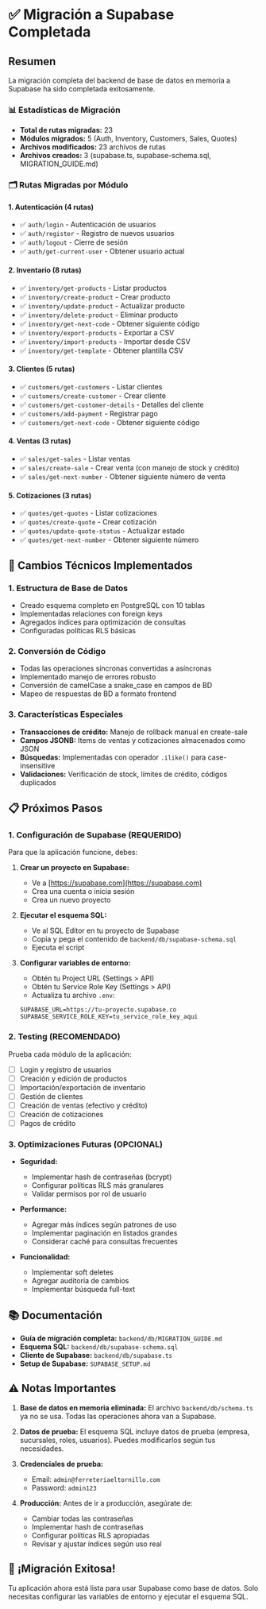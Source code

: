 # ✅ Migración a Supabase Completada

## Resumen

La migración completa del backend de base de datos en memoria a Supabase ha sido completada exitosamente.

### 📊 Estadísticas de Migración

- **Total de rutas migradas:** 23
- **Módulos migrados:** 5 (Auth, Inventory, Customers, Sales, Quotes)
- **Archivos modificados:** 23 archivos de rutas
- **Archivos creados:** 3 (supabase.ts, supabase-schema.sql, MIGRATION_GUIDE.md)

### 🗂️ Rutas Migradas por Módulo

#### 1. Autenticación (4 rutas)
- ✅ `auth/login` - Autenticación de usuarios
- ✅ `auth/register` - Registro de nuevos usuarios
- ✅ `auth/logout` - Cierre de sesión
- ✅ `auth/get-current-user` - Obtener usuario actual

#### 2. Inventario (8 rutas)
- ✅ `inventory/get-products` - Listar productos
- ✅ `inventory/create-product` - Crear producto
- ✅ `inventory/update-product` - Actualizar producto
- ✅ `inventory/delete-product` - Eliminar producto
- ✅ `inventory/get-next-code` - Obtener siguiente código
- ✅ `inventory/export-products` - Exportar a CSV
- ✅ `inventory/import-products` - Importar desde CSV
- ✅ `inventory/get-template` - Obtener plantilla CSV

#### 3. Clientes (5 rutas)
- ✅ `customers/get-customers` - Listar clientes
- ✅ `customers/create-customer` - Crear cliente
- ✅ `customers/get-customer-details` - Detalles del cliente
- ✅ `customers/add-payment` - Registrar pago
- ✅ `customers/get-next-code` - Obtener siguiente código

#### 4. Ventas (3 rutas)
- ✅ `sales/get-sales` - Listar ventas
- ✅ `sales/create-sale` - Crear venta (con manejo de stock y crédito)
- ✅ `sales/get-next-number` - Obtener siguiente número de venta

#### 5. Cotizaciones (3 rutas)
- ✅ `quotes/get-quotes` - Listar cotizaciones
- ✅ `quotes/create-quote` - Crear cotización
- ✅ `quotes/update-quote-status` - Actualizar estado
- ✅ `quotes/get-next-number` - Obtener siguiente número

## 🔧 Cambios Técnicos Implementados

### 1. Estructura de Base de Datos
- Creado esquema completo en PostgreSQL con 10 tablas
- Implementadas relaciones con foreign keys
- Agregados índices para optimización de consultas
- Configuradas políticas RLS básicas

### 2. Conversión de Código
- Todas las operaciones síncronas convertidas a asíncronas
- Implementado manejo de errores robusto
- Conversión de camelCase a snake_case en campos de BD
- Mapeo de respuestas de BD a formato frontend

### 3. Características Especiales
- **Transacciones de crédito:** Manejo de rollback manual en create-sale
- **Campos JSONB:** Items de ventas y cotizaciones almacenados como JSON
- **Búsquedas:** Implementadas con operador `.ilike()` para case-insensitive
- **Validaciones:** Verificación de stock, límites de crédito, códigos duplicados

## 📋 Próximos Pasos

### 1. Configuración de Supabase (REQUERIDO)

Para que la aplicación funcione, debes:

1. **Crear un proyecto en Supabase:**
   - Ve a [https://supabase.com](https://supabase.com)
   - Crea una cuenta o inicia sesión
   - Crea un nuevo proyecto

2. **Ejecutar el esquema SQL:**
   - Ve al SQL Editor en tu proyecto de Supabase
   - Copia y pega el contenido de `backend/db/supabase-schema.sql`
   - Ejecuta el script

3. **Configurar variables de entorno:**
   - Obtén tu Project URL (Settings > API)
   - Obtén tu Service Role Key (Settings > API)
   - Actualiza tu archivo `.env`:
   ```env
   SUPABASE_URL=https://tu-proyecto.supabase.co
   SUPABASE_SERVICE_ROLE_KEY=tu_service_role_key_aqui
   ```

### 2. Testing (RECOMENDADO)

Prueba cada módulo de la aplicación:

- [ ] Login y registro de usuarios
- [ ] Creación y edición de productos
- [ ] Importación/exportación de inventario
- [ ] Gestión de clientes
- [ ] Creación de ventas (efectivo y crédito)
- [ ] Creación de cotizaciones
- [ ] Pagos de crédito

### 3. Optimizaciones Futuras (OPCIONAL)

- **Seguridad:**
  - Implementar hash de contraseñas (bcrypt)
  - Configurar políticas RLS más granulares
  - Validar permisos por rol de usuario

- **Performance:**
  - Agregar más índices según patrones de uso
  - Implementar paginación en listados grandes
  - Considerar caché para consultas frecuentes

- **Funcionalidad:**
  - Implementar soft deletes
  - Agregar auditoría de cambios
  - Implementar búsqueda full-text

## 📚 Documentación

- **Guía de migración completa:** `backend/db/MIGRATION_GUIDE.md`
- **Esquema SQL:** `backend/db/supabase-schema.sql`
- **Cliente de Supabase:** `backend/db/supabase.ts`
- **Setup de Supabase:** `SUPABASE_SETUP.md`

## ⚠️ Notas Importantes

1. **Base de datos en memoria eliminada:** El archivo `backend/db/schema.ts` ya no se usa. Todas las operaciones ahora van a Supabase.

2. **Datos de prueba:** El esquema SQL incluye datos de prueba (empresa, sucursales, roles, usuarios). Puedes modificarlos según tus necesidades.

3. **Credenciales de prueba:**
   - Email: `admin@ferreteriaeltornillo.com`
   - Password: `admin123`

4. **Producción:** Antes de ir a producción, asegúrate de:
   - Cambiar todas las contraseñas
   - Implementar hash de contraseñas
   - Configurar políticas RLS apropiadas
   - Revisar y ajustar índices según uso real

## 🎉 ¡Migración Exitosa!

Tu aplicación ahora está lista para usar Supabase como base de datos. Solo necesitas configurar las variables de entorno y ejecutar el esquema SQL.
